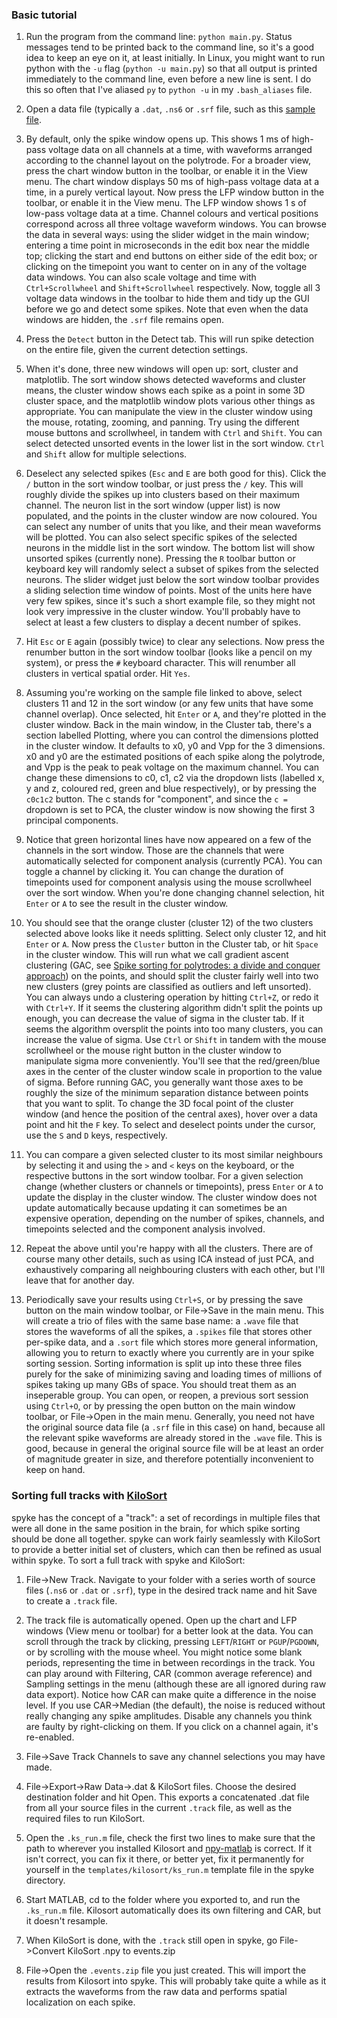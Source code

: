 ### Basic tutorial

1. Run the program from the command line: `python main.py`. Status messages tend to be printed
back to the command line, so it's a good idea to keep an eye on it, at least initially. In
Linux, you might want to run python with the `-u` flag (`python -u main.py`) so that all
output is printed immediately to the command line, even before a new line is sent. I do this
so often that I've aliased `py` to `python -u` in my `.bash_aliases` file.

2. Open a data file (typically a `.dat`, `.ns6` or `.srf` file, such as this [sample
file](http://swindale.ecc.ubc.ca/spyke?action=AttachFile&do=get&target=ptc15_tr7c_r87_spont_20sec.srf).

3. By default, only the spike window opens up. This shows 1 ms of high-pass voltage data on
all channels at a time, with waveforms arranged according to the channel layout on the
polytrode. For a broader view, press the chart window button in the toolbar, or enable it in
the View menu. The chart window displays 50 ms of high-pass voltage data at a time, in a
purely vertical layout. Now press the LFP window button in the toolbar, or enable it in the
View menu. The LFP window shows 1 s of low-pass voltage data at a time. Channel colours and
vertical positions correspond across all three voltage waveform windows. You can browse the
data in several ways: using the slider widget in the main window; entering a time point in
microseconds in the edit box near the middle top; clicking the start and end buttons on either
side of the edit box; or clicking on the timepoint you want to center on in any of the voltage
data windows. You can also scale voltage and time with `Ctrl+Scrollwheel` and
`Shift+Scrollwheel` respectively. Now, toggle all 3 voltage data windows in the toolbar to
hide them and tidy up the GUI before we go and detect some spikes. Note that even when the
data windows are hidden, the `.srf` file remains open.

4. Press the `Detect` button in the Detect tab. This will run spike detection on the entire
file, given the current detection settings.

5. When it's done, three new windows will open up: sort, cluster and matplotlib. The sort
window shows detected waveforms and cluster means, the cluster window shows each spike as a
point in some 3D cluster space, and the matplotlib window plots various other things as
appropriate. You can manipulate the view in the cluster window using the mouse, rotating,
zooming, and panning. Try using the different mouse buttons and scrollwheel, in tandem with
`Ctrl` and `Shift`. You can select detected unsorted events in the lower list in the sort
window. `Ctrl` and `Shift` allow for multiple selections.

6. Deselect any selected spikes (`Esc` and `E` are both good for this). Click the `/` button
in the sort window toolbar, or just press the `/` key. This will roughly divide the spikes up
into clusters based on their maximum channel. The neuron list in the sort window (upper list)
is now populated, and the points in the cluster window are now coloured. You can select any
number of units that you like, and their mean waveforms will be plotted. You can also select
specific spikes of the selected neurons in the middle list in the sort window. The bottom list
will show unsorted spikes (currently none). Pressing the `R` toolbar button or keyboard key
will randomly select a subset of spikes from the selected neurons. The slider widget just
below the sort window toolbar provides a sliding selection time window of points. Most of the
units here have very few spikes, since it's such a short example file, so they might not look
very impressive in the cluster window. You'll probably have to select at least a few clusters
to display a decent number of spikes.

7. Hit `Esc` or `E` again (possibly twice) to clear any selections. Now press the renumber
button in the sort window toolbar (looks like a pencil on my system), or press the `#`
keyboard character. This will renumber all clusters in vertical spatial order. Hit `Yes`.

8. Assuming you're working on the sample file linked to above, select clusters 11 and 12 in
the sort window (or any few units that have some channel overlap). Once selected, hit `Enter`
or `A`, and they're plotted in the cluster window. Back in the main window, in the Cluster
tab, there's a section labelled Plotting, where you can control the dimensions plotted in the
cluster window. It defaults to x0, y0 and Vpp for the 3 dimensions. x0 and y0 are the
estimated positions of each spike along the polytrode, and Vpp is the peak to peak voltage on
the maximum channel. You can change these dimensions to c0, c1, c2 via the dropdown lists
(labelled x, y and z, coloured red, green and blue respectively), or by pressing the `c0c1c2`
button. The c stands for "component", and since the `c =` dropdown is set to PCA, the cluster
window is now showing the first 3 principal components.

9. Notice that green horizontal lines have now appeared on a few of the channels in the sort
window. Those are the channels that were automatically selected for component analysis
(currently PCA). You can toggle a channel by clicking it. You can change the duration of
timepoints used for component analysis using the mouse scrollwheel over the sort window. When
you're done changing channel selection, hit `Enter` or `A` to see the result in the cluster
window.

10. You should see that the orange cluster (cluster 12) of the two clusters selected above
looks like it needs splitting. Select only cluster 12, and hit `Enter` or `A`. Now press the
`Cluster` button in the Cluster tab, or hit `Space` in the cluster window. This will run what
we call gradient ascent clustering (GAC, see [Spike sorting for polytrodes: a divide and
conquer approach](http://dx.doi.org/10.3389/fnsys.2014.00006)) on the points, and should split
the cluster fairly well into two new clusters (grey points are classified as outliers and left
unsorted). You can always undo a clustering operation by hitting `Ctrl+Z`, or redo it with
`Ctrl+Y`. If it seems the clustering algorithm didn't split the points up enough, you can
decrease the value of sigma in the cluster tab. If it seems the algorithm oversplit the points
into too many clusters, you can increase the value of sigma. Use `Ctrl` or `Shift` in tandem
with the mouse scrollwheel or the mouse right button in the cluster window to manipulate sigma
more conveniently. You'll see that the red/green/blue axes in the center of the cluster window
scale in proportion to the value of sigma. Before running GAC, you generally want those axes
to be roughly the size of the minimum separation distance between points that you want to
split. To change the 3D focal point of the cluster window (and hence the position of the
central axes), hover over a data point and hit the `F` key. To select and deselect points
under the cursor, use the `S` and `D` keys, respectively.

11. You can compare a given selected cluster to its most similar neighbours by selecting it
and using the `>` and `<` keys on the keyboard, or the respective buttons in the sort window
toolbar. For a given selection change (whether clusters or channels or timepoints), press
`Enter` or `A` to update the display in the cluster window. The cluster window does not update
automatically because updating it can sometimes be an expensive operation, depending on the
number of spikes, channels, and timepoints selected and the component analysis involved.

12. Repeat the above until you're happy with all the clusters. There are of course many other
details, such as using ICA instead of just PCA, and exhaustively comparing all neighbouring
clusters with each other, but I'll leave that for another day.

13. Periodically save your results using `Ctrl+S`, or by pressing the save button on the main
window toolbar, or File->Save in the main menu. This will create a trio of files with the same
base name: a `.wave` file that stores the waveforms of all the spikes, a `.spikes` file that
stores other per-spike data, and a `.sort` file which stores more general information,
allowing you to return to exactly where you currently are in your spike sorting session.
Sorting information is split up into these three files purely for the sake of minimizing
saving and loading times of millions of spikes taking up many GBs of space. You should treat
them as an inseperable group. You can open, or reopen, a previous sort session using `Ctrl+O`,
or by pressing the open button on the main window toolbar, or File->Open in the main menu.
Generally, you need not have the original source data file (a `.srf` file in this case) on
hand, because all the relevant spike waveforms are already stored in the `.wave` file. This is
good, because in general the original source file will be at least an order of magnitude
greater in size, and therefore potentially inconvenient to keep on hand.

### Sorting full tracks with [KiloSort](https://github.com/cortex-lab/KiloSort)

spyke has the concept of a "track": a set of recordings in multiple files that were all done
in the same position in the brain, for which spike sorting should be done all together.
spyke can work fairly seamlessly with KiloSort to provide a better initial set of clusters,
which can then be refined as usual within spyke. To sort a full track with spyke and KiloSort:

1. File->New Track. Navigate to your folder with a series worth of source files (`.ns6` or
`.dat` or `.srf`), type in the desired track name and hit Save to create a `.track` file.

2. The track file is automatically opened. Open up the chart and LFP windows (View menu or
toolbar) for a better look at the data. You can scroll through the track by clicking, pressing
`LEFT`/`RIGHT` or `PGUP`/`PGDOWN`, or by scrolling with the mouse wheel. You might notice some
blank periods, representing the time in between recordings in the track. You can play around
with Filtering, CAR (common average reference) and Sampling settings in the menu (although
these are all ignored during raw data export). Notice how CAR can make quite a difference in
the noise level. If you use CAR->Median (the default), the noise is reduced without really
changing any spike amplitudes. Disable any channels you think are faulty by right-clicking on
them. If you click on a channel again, it's re-enabled.

3. File->Save Track Channels to save any channel selections you may have made.

4. File->Export->Raw Data->.dat & KiloSort files. Choose the desired destination folder and
hit Open. This exports a concatenated .dat file from all your source files in the current
`.track` file, as well as the required files to run KiloSort.

5. Open the `.ks_run.m` file, check the first two lines to make sure that the path to wherever
you installed Kilosort and [npy-matlab](https://github.com/kwikteam/npy-matlab) is correct. If
it isn't correct, you can fix it there, or better yet, fix it permanently for yourself in the
`templates/kilosort/ks_run.m` template file in the spyke directory.

6. Start MATLAB, cd to the folder where you exported to, and run the `.ks_run.m` file. Kilosort
automatically does its own filtering and CAR, but it doesn't resample.

7. When KiloSort is done, with the `.track` still open in spyke, go File->Convert KiloSort .npy
to events.zip

8. File->Open the `.events.zip` file you just created. This will import the results from
Kilosort into spyke. This will probably take quite a while as it extracts the waveforms from
the raw data and performs spatial localization on each spike.
